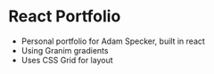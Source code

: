# React Portfolio

* Personal portfolio for Adam Specker, built in react
* Using Granim gradients
* Uses CSS Grid for layout


